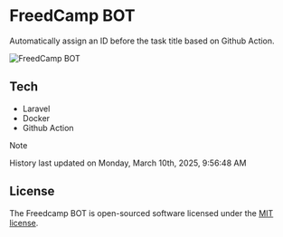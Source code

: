# FreedCamp BOT

Automatically assign an ID before the task title based on Github Action.

![FreedCamp BOT](https://repository-images.githubusercontent.com/737932867/7d34798b-2680-471c-b089-a78a718d3d6a)

## Tech

- Laravel
- Docker
- Github Action

> [!NOTE]  
> History last updated on Monday, March 10th, 2025, 9:56:48 AM

## License

The Freedcamp BOT is open-sourced software licensed under the [MIT license](https://opensource.org/licenses/MIT).
